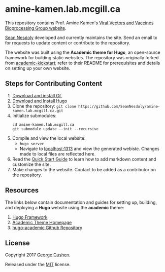 # amine-kamen.lab.mcgill.ca

This repository contains Prof. Amine Kamen's [Viral Vectors and Vaccines
Bioprocessing Group website](http://amine-kamen.lab.mcgill.ca/). 

[Sean Nesdoly](https://github.com/SeanNesdoly) developed and currently maintains
the site. Send an email to [](srnesdoly@gmail.com) for requests to update
content or contribute to the repository.

The website was built using the **Academic theme for Hugo**, an open-source
framework for building static websites. The repository was originally forked
from [academic-kickstart](https://github.com/sourcethemes/academic-kickstart);
refer to their README for prerequisites and details on setting up your own
website.

## Steps for Contributing Content

1. [Download and install Git](https://git-scm.com/downloads)
2. [Download and Install Hugo](https://gohugo.io/getting-started/installing/#quick-install)
3. Clone the repository:
    `git clone https://github.com/SeanNesdoly/amine-kamen.lab.mcgill.ca.git`
4. Initialize submodules:
    ```
    cd amine-kamen.lab.mcgill.ca
    git submodule update --init --recursive
    ```
5. Compile and view the local website:
    - `hugo server`
    - Navigate to [localhost:1313](http://localhost:1313) and view the generated
      webiste. Changes made to local files are reflected here.
6. Read the [Quick Start Guide](https://sourcethemes.com/academic/docs/) to
   learn how to add markdown content and customize the site.
7. Make changes to the website. Contact [](srnesdoly@gmail.com) to be added as a
   contributor on the repository.

## Resources

The links below contain documentation and guides for setting up, building, and
deploying a **Hugo** website using the **academic** theme:

1. [Hugo Framework](https://gohugo.io/)
2. [Academic Theme Homepage](https://sourcethemes.com/academic/)
3. [hugo-academic Github Repository](https://github.com/gcushen/hugo-academic/)

## License

Copyright 2017 [George Cushen](https://georgecushen.com).

Released under the [MIT](https://github.com/sourcethemes/academic-kickstart/blob/master/LICENSE.md) license.
